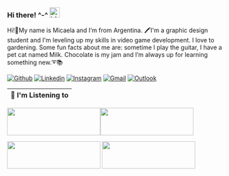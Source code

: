 ### Hi there! ^-^ <img src="https://user-images.githubusercontent.com/1303154/88677602-1635ba80-d120-11ea-84d8-d263ba5fc3c0.gif" width="24px" alt="hi"> 

Hi!🌻My name is Micaela and I’m from Argentina. 🖍️I'm a graphic design student and I'm leveling up my skills in video game development. I love to gardening. 
Some fun facts about me are: sometime I play the guitar, I have a pet cat named Milk. Chocolate is my jam and I’m always up for learning something new.➰📚

[![Github](https://img.shields.io/badge/-Github-000?style=flat&logo=Github&logoColor=white)](https://github.com/Juud1)
[![Linkedin](https://img.shields.io/badge/-LinkedIn-blue?style=flat&logo=Linkedin&logoColor=white)](https://www.linkedin.com/in/micaela-coca-8b1106257/)
[![Instagram](https://img.shields.io/badge/-Instagram-c13584?style=flat&labelColor=c13584&logo=instagram&logoColor=white)](https:----)
[![Gmail](https://img.shields.io/badge/-Gmail-c14438?style=flat&logo=Gmail&logoColor=white)](mailto:micajudith637@gmail.com)
[![Outlook](https://img.shields.io/badge/-Outlook-0078D4?style=flat&logo=Microsoft-Outlook&logoColor=white)](mailto:micajudith637@gmail.com)

| 🎵 I'm Listening to                                                                                                                   |
| ------------------------------------------------------------------------------------------------------------------------------ |

<a href="https://open.spotify.com/intl-es/track/1GsSM1Fju5J1Fsu51jEsTg?si=742a1fc2d9a74360"><img src="https://i.postimg.cc/1z2qTxQV/Recurso-7-2x-8.png" width="218" height="64"></a><a href="https://open.spotify.com/intl-es/track/24lqVtYdnA1NhYd37XFOPb?si=f2b7e06571f74458"><img src="https://i.postimg.cc/TPpbCdZX/Recurso-6-2x-8.png" width="218" height="64"></a>



<a href="https://open.spotify.com/intl-es/track/02wk5BttM0QL38ERjLPQJB?si=5c6074de7b6944f3"><img src="https://i.postimg.cc/mZddrkBQ/Recurso-5-2x-8.png" width="218" height="64"></a>
<a href="https://open.spotify.com/intl-es/track/1dGr1c8CrMLDpV6mPbImSI?si=bfbcfa90819f4d75"><img src="https://i.postimg.cc/50zCWP47/Recurso-8-2x-8.png" width="218" height="64"></a>

